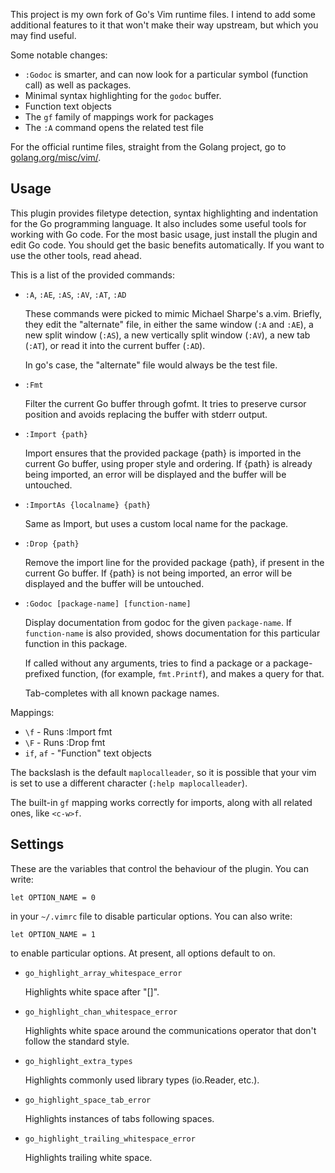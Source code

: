 This project is my own fork of Go's Vim runtime files. I intend to add some
additional features to it that won't make their way upstream, but which you
may find useful.

Some notable changes:

- `:Godoc` is smarter, and can now look for a particular symbol (function call)
  as well as packages.
- Minimal syntax highlighting for the `godoc` buffer.
- Function text objects
- The `gf` family of mappings work for packages
- The `:A` command opens the related test file

For the official runtime files, straight from the Golang project, go to
[golang.org/misc/vim/](http://golang.org/misc/vim/).

## Usage

This plugin provides filetype detection, syntax highlighting and indentation
for the Go programming language. It also includes some useful tools for
working with Go code. For the most basic usage, just install the plugin and
edit Go code. You should get the basic benefits automatically. If you want to
use the other tools, read ahead.

This is a list of the provided commands:
- `:A`, `:AE`, `:AS`, `:AV`, `:AT`, `:AD`

  These commands were picked to mimic Michael Sharpe's a.vim. Briefly, they
  edit the "alternate" file, in either the same window (`:A` and `:AE`), a
  new split window (`:AS`), a new vertically split window (`:AV`), a new tab
  (`:AT`), or read it into the current buffer (`:AD`).

  In go's case, the "alternate" file would always be the test file.

- `:Fmt`

  Filter the current Go buffer through gofmt. It tries to preserve cursor
  position and avoids replacing the buffer with stderr output.

- `:Import {path}`

  Import ensures that the provided package {path} is imported in the current
  Go buffer, using proper style and ordering. If {path} is already being
  imported, an error will be displayed and the buffer will be untouched.

- `:ImportAs {localname} {path}`

  Same as Import, but uses a custom local name for the package.

- `:Drop {path}`

  Remove the import line for the provided package {path}, if present in the
  current Go buffer.  If {path} is not being imported, an error will be
  displayed and the buffer will be untouched.

- `:Godoc [package-name] [function-name]`

  Display documentation from godoc for the given `package-name`. If
  `function-name` is also provided, shows documentation for this particular
  function in this package.

  If called without any arguments, tries to find a package or a
  package-prefixed function, (for example, `fmt.Printf`), and makes a query
  for that.

  Tab-completes with all known package names.

Mappings:

- `\f` -  Runs :Import fmt
- `\F` -  Runs :Drop fmt
- `if`, `af` - "Function" text objects

The backslash is the default `maplocalleader`, so it is possible that your vim
is set to use a different character (`:help maplocalleader`).

The built-in `gf` mapping works correctly for imports, along with all related
ones, like `<c-w>f`.

## Settings

These are the variables that control the behaviour of the plugin. You can
write:

``` vim
let OPTION_NAME = 0
```

in your `~/.vimrc` file to disable particular options. You can also write:

``` vim
let OPTION_NAME = 1
```

to enable particular options. At present, all options default to on.

- `go_highlight_array_whitespace_error`

    Highlights white space after "[]".

- `go_highlight_chan_whitespace_error`

    Highlights white space around the communications operator that don't follow
    the standard style.

- `go_highlight_extra_types`

    Highlights commonly used library types (io.Reader, etc.).

- `go_highlight_space_tab_error`

    Highlights instances of tabs following spaces.

- `go_highlight_trailing_whitespace_error`

    Highlights trailing white space.
